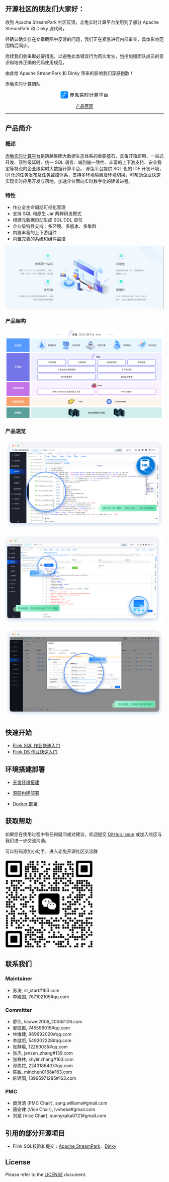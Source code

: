 ## 开源社区的朋友们大家好：

收到 Apache StreamPark 社区反馈，赤兔实时计算平台使用到了部分 Apache StreamPark 和 Dinky 源代码，

经确认确实存在文章截图中反馈的问题，我们正在紧急进行内部审查，具体影响范围稍后同步。

后续我们会采取必要措施，以避免此类错误行为再次发生，包括加强团队成员的意识和培养正确的代码使用规范，

由此给 Apache StreamPark 和 Dinky 带来的影响我们深感抱歉！

赤兔实时计算团队

<p align="center">
<img src="docs/md/image/项目名logo.png"  width="30%" syt height="30%"  div align=center />
</p>
<p align="center">
    <a href="https://galaxy-data-cn.github.io/chitu-sdp-website/">产品官网</a>
</p>


---

## 产品简介
### 概述
[赤兔实时计算平台](http://chitu.galaxy-data.cn/)是跨越集团大数据生态体系的重要基石，具备开箱即用、一站式开发、亚秒级延时、统一 SQL 语言、端到端一致性、丰富的上下游支持、安全稳定等特点的企业级实时大数据计算平台。 赤兔平台提供 SQL 化的 IDE 开发环境，UI 化的任务发布及任务监控体系，支持多环境隔离及环境切换，可帮助企业快速实现实时应用开发与落地，加速企业面向实时数字化的建设进程。

### 特性
- 作业全生命周期可视化管理
- 支持 SQL 和原生 Jar 两种研发模式
- 根据元数据自动生成 SQL DDL 语句
- 企业级特性支持：多环境、多版本、多集群
- 内置丰富的上下游组件
- 内置完善的系统和组件监控

![输入图片说明](docs/md/image/功能特性.png)

### 产品架构
![输入图片说明](docs/md/image/产品架构图.png)

### 产品速览

![输入图片说明](docs/md/image/产品图作业开发.png)

![输入图片说明](docs/md/image/产品图生成元表.png)

![输入图片说明](docs/md/image/产品图指定消费位置.png)

## 快速开始

* [Flink SQL 作业快速入门](http://chitu.galaxy-data.cn/pages/58ae2f/)
* [Flink DS 作业快速入门](http://chitu.galaxy-data.cn/pages/317f67/)

## 环境搭建部署

* [开发环境搭建](http://chitu.galaxy-data.cn/pages/e5dc37/)

* [源码构建部署](http://chitu.galaxy-data.cn/pages/f70b05/)

* [Docker 部署](http://chitu.galaxy-data.cn/pages/3afb01/)

## 获取帮助
如果您在使用过程中有任何疑问或对建议，欢迎提交 [GitHub Issue](https://github.com/galaxy-data-cn/chitu-sdp/issues/new) 或加入社区与我们进一步交流沟通。

可以扫码添加小助手，进入赤兔开源社区交流群

  <img src="docs/md/image/客服二维码.png"/>

  

## 联系我们

### Maintainer
- 苏涛, st_start#163.com
- 李建国, 767102105#qq.com

### Committer
- 廖伟, liaowei2006_2006#126.com 
- 邹倡振, 745596015#qq.com
- 林维建, 969692020#qq.com 
- 李啟炬, 549202228#qq.com 
- 张静瑜, 12260035#qq.com 
- 张杰, jensen_zhang#139.com
- 张祥林, shylinzhang#163.com 
- 邓栋花, 2243186407#qq.com
- 陈敏, minchen0168#163.com
- 韩建国, 13995971285#163.com

### PMC
- 商渭清 (PMC Chair), sang.williams#gmail.com
- 唐安律 (Vice Chair), lvvhebe#gmail.com  
- 刘斌 (Vice Chair), sunnykaka0721#gmail.com

## 引用的部分开源项目

-   Flink SQL校验和提交：[Apache StreamPark](https://github.com/apache/incubator-streampark)、[Dinky](https://github.com/DataLinkDC/dinky)


## License

Please refer to the [LICENSE](https://github.com/galaxy-data-cn/chitu-sdp/blob/master/LICENSE) document.
